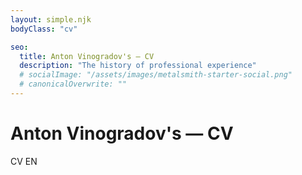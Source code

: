 ```yaml
---
layout: simple.njk
bodyClass: "cv"

seo:
  title: Anton Vinogradov's — CV
  description: "The history of professional experience"
  # socialImage: "/assets/images/metalsmith-starter-social.png"
  # canonicalOverwrite: ""
---
```


# Anton Vinogradov's — CV

CV EN
